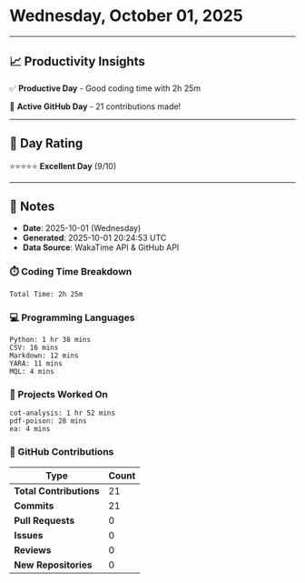# Wednesday, October 01, 2025

---

## 📈 Productivity Insights

✅ **Productive Day** - Good coding time with 2h 25m

🚀 **Active GitHub Day** - 21 contributions made!

---

## 🎯 Day Rating

⭐⭐⭐⭐⭐ **Excellent Day** (9/10)

---

## 📝 Notes

- **Date**: 2025-10-01 (Wednesday)
- **Generated**: 2025-10-01 20:24:53 UTC
- **Data Source**: WakaTime API & GitHub API


### ⏱️ Coding Time Breakdown

```
Total Time: 2h 25m
```

### 💻 Programming Languages

```
Python: 1 hr 38 mins
CSV: 16 mins
Markdown: 12 mins
YARA: 11 mins
MQL: 4 mins
```

### 📂 Projects Worked On

```
cot-analysis: 1 hr 52 mins
pdf-poison: 28 mins
ea: 4 mins

```


### 🐙 GitHub Contributions

| Type | Count |
|------|-------|
| **Total Contributions** | 21 |
| **Commits** | 21 |
| **Pull Requests** | 0 |
| **Issues** | 0 |
| **Reviews** | 0 |
| **New Repositories** | 0 |

